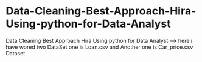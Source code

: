 # Data-Cleaning-Best-Approach-Hira-Using-python-for-Data-Analyst
Data Cleaning Best Approach Hira Using python for Data Analyst --> here i have wored two DataSet one is Loan.csv and Another one is Car_price.csv Dataset 
